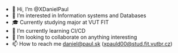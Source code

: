 - 👋 Hi, I’m @XDanielPaul
- 👀 I’m interested in Information systems and Databases
- 🎓 Currently studying major at VUT FIT
- 🌱 I’m currently learning CI/CD
- 💞️ I’m looking to collaborate on anything interesting
- 📫 How to reach me daniel@paul.sk (xpauld00@stud.fit.vutbr.cz)

<!---
XDanielPaul/XDanielPaul is a ✨ special ✨ repository because its `README.md` (this file) appears on your GitHub profile.
You can click the Preview link to take a look at your changes.
--->
